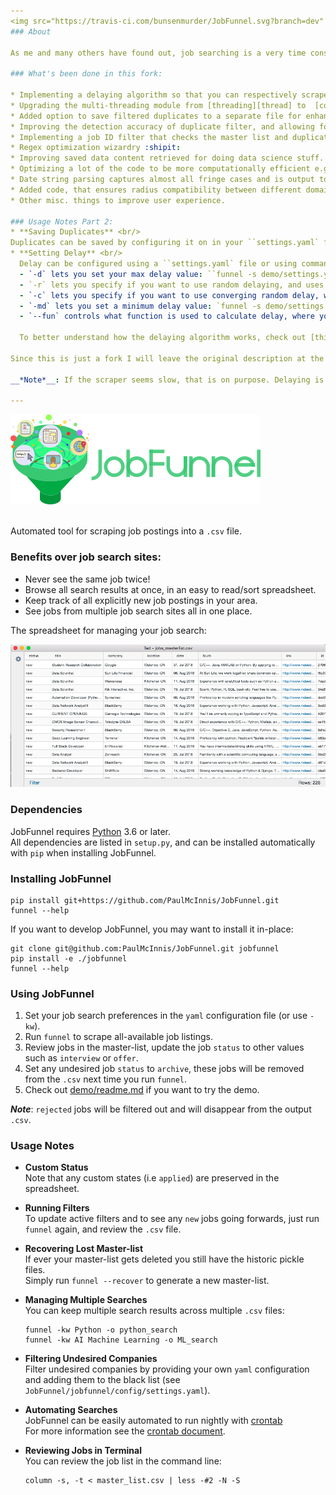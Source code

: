 ```yaml
---
<img src="https://travis-ci.com/bunsenmurder/JobFunnel.svg?branch=dev" alt="Build Status" /><br>
### About

As me and many others have found out, job searching is a very time consuming process and riddled with annoyances; online job boards especially, where problems like re-posts and already filled jobs being posted are way too common. Looking for a way to help automate this process, I found jobFunnel and decided to add some personal touches and fixes I think are essential for improving the tool and helping make the job search a little less garbaggio.

### What's been done in this fork:

* Implementing a delaying algorithm so that you can respectively scrape job postings. 
* Upgrading the multi-threading module from [threading][thread] to  [concurrent.futures][conc_fut].
* Added option to save filtered duplicates to a separate file for enhancing filtering capabilities.
* Improving the detection accuracy of duplicate filter, and allowing for the ability to detect duplicate jobs within a single scrape dictionary.
* Implementing a job ID filter that checks the master list and duplicate list for filtered ids, to avoid re-scraping filtered jobs.
* Regex optimization wizardry :shipit:
* Improving saved data content retrieved for doing data science stuff.
* Optimizing a lot of the code to be more computationally efficient e.g. replacing for-loops with list comprehensions, or reducing usage of unnecessary repetition. 
* Date string parsing captures almost all fringe cases and is output to a more standard format (YYYY-MM-DD). 
* Added code, that ensures radius compatibility between different domains(.com, .ca) and providers.
* Other misc. things to improve user experience.

### Usage Notes Part 2:
* **Saving Duplicates** <br/> 
Duplicates can be saved by configuring it on in your ``settings.yaml` file or by using the `--save_dup` flag in the command line. The duplicates file is stored in the same directory as your `master_list.csv` file under the name `duplicates_list.csv`
* **Setting Delay** <br/>
  Delay can be configured using a ``settings.yaml` file or using command line arguments.
  - `-d` lets you set your max delay value: ``funnel -s demo/settings.yaml -kw AI -d 15`
  - `-r` lets you specify if you want to use random delaying, and uses `-d` to control the range of randoms we pull from.
  - `-c` lets you specify if you want to use converging random delay, which is a diffrent mode of random delay where the possible random value is constrained to a smaller range over time till it becomes equal to your set delay. You need to set `-r` flag for this flag to work. Proper usage would look something like: `funnel -s demo/settings.yaml -kw AI -rcd 15`
  - `-md` lets you set a minimum delay value: `funnel -s demo/settings.yaml -d 15 -md 5` 
  - `--fun` controls what function is used to calculate delay, where you have the choice of selecting either ``constant`,  `linear`, or `sigmoid` delay: `funnel -s demo/settings.yaml -rcd 15 -md 5 --fun sigmoid` 

  To better understand how the delaying algorithm works, check out [this Jupyter Notebook][delay_jp] I made breaking it down step by step with code and visualizations included.

Since this is just a fork I will leave the original description at the bottom, which gives valuable instructions and provides credit to the original creators. Also for anyone interested in Data Science stuff, check out [this other Jupyter Notebook][tfidf_jp] where I did some very rough exploratory analysis and experimentation while building the current implementation of the duplicate filter, which uses TF-IDF and Cosine Similarity to detect duplicates.

__*Note*__: If the scraper seems slow, that is on purpose. Delaying is enabled by default and can be turned off, but I HIGHLY recommend not doing that. You can try tweaking the delay settings if it seems too slow. 

---
```


<img src="images/jobfunnel_banner.png" alt="JobFunnel Banner" /> <br /> <br />

Automated tool for scraping job postings into a `.csv` file.

### Benefits over job search sites:

* Never see the same job twice!
* Browse all search results at once, in an easy to read/sort spreadsheet.
* Keep track of all explicitly new job postings in your area.
* See jobs from multiple job search sites all in one place.

The spreadsheet for managing your job search:

![masterlist.csv][masterlist]

### Dependencies

JobFunnel requires [Python][python] 3.6 or later. <br />
All dependencies are listed in `setup.py`, and can be installed automatically with `pip` when installing JobFunnel.

### Installing JobFunnel

```
pip install git+https://github.com/PaulMcInnis/JobFunnel.git
funnel --help
```

If you want to develop JobFunnel, you may want to install it in-place:

```
git clone git@github.com:PaulMcInnis/JobFunnel.git jobfunnel
pip install -e ./jobfunnel
funnel --help
```

### Using JobFunnel

1. Set your job search preferences in the `yaml` configuration file (or use `-kw`).
1. Run `funnel` to scrape all-available job listings.
1. Review jobs in the master-list, update the job `status` to other values such as `interview` or `offer`.
1. Set any undesired job `status` to `archive`, these jobs will be removed from the `.csv` next time you run `funnel`.
1. Check out [demo/readme.md][demo] if you want to try the demo.

__*Note*__: `rejected` jobs will be filtered out and will disappear from the output `.csv`.

### Usage Notes

* **Custom Status** <br/>
  Note that any custom states (i.e `applied`) are preserved in the spreadsheet.

* **Running Filters** <br />
  To update active filters and to see any `new` jobs going forwards, just run `funnel` again, and review the `.csv` file.

* **Recovering Lost Master-list** <br />
  If ever your master-list gets deleted you still have the historic pickle files. <br />
  Simply run `funnel --recover` to generate a new master-list.

* **Managing Multiple Searches** <br />
  You can keep multiple search results across multiple `.csv` files:
  ```
  funnel -kw Python -o python_search
  funnel -kw AI Machine Learning -o ML_search
  ```

* **Filtering Undesired Companies** <br />
  Filter undesired companies by providing your own `yaml` configuration and adding them to the black list (see `JobFunnel/jobfunnel/config/settings.yaml`).

* **Automating Searches** <br />
  JobFunnel can be easily automated to run nightly with [crontab][cron] <br />
  For more information see the [crontab document][cron_doc].

* **Reviewing Jobs in Terminal** <br />
  You can review the job list in the command line:
  ```
  column -s, -t < master_list.csv | less -#2 -N -S
  ```
  

<!-- links -->

[masterlist]:demo/assests/demo.png "masterlist.csv"
[python]:https://www.python.org/
[demo]:demo/readme.md
[cron]:https://en.wikipedia.org/wiki/Cron
[cron_doc]:docs/crontab/readme.md
[conc_fut]:https://docs.python.org/dev/library/concurrent.futures.html#concurrent.futures.ThreadPoolExecutor
[thread]: https://docs.python.org/3.8/library/threading.html
[delay_jp]:https://github.com/bunsenmurder/Notebooks/blob/master/jobFunnel/delay_algorithm.ipynb
[tfidf_jp]:https://github.com/bunsenmurder/Notebooks/blob/master/jobFunnel/tf_idf%20analysis.ipynb